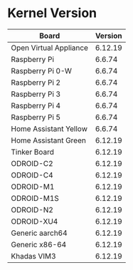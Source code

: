 
# Kernel Version

| Board | Version |
|-------|---------|
| Open Virtual Appliance | 6.12.19 |
| Raspberry Pi | 6.6.74 |
| Raspberry Pi 0-W | 6.6.74 |
| Raspberry Pi 2 | 6.6.74 |
| Raspberry Pi 3 | 6.6.74 |
| Raspberry Pi 4 | 6.6.74 |
| Raspberry Pi 5 | 6.6.74 |
| Home Assistant Yellow | 6.6.74 |
| Home Assistant Green | 6.12.19 |
| Tinker Board | 6.12.19 |
| ODROID-C2 | 6.12.19 |
| ODROID-C4 | 6.12.19 |
| ODROID-M1 | 6.12.19 |
| ODROID-M1S | 6.12.19 |
| ODROID-N2 | 6.12.19 |
| ODROID-XU4 | 6.12.19 |
| Generic aarch64 | 6.12.19 |
| Generic x86-64 | 6.12.19 |
| Khadas VIM3 | 6.12.19 |
